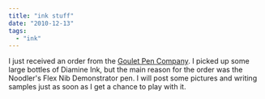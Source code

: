 ```yaml
---
title: "ink stuff"
date: "2010-12-13"
tags: 
  - "ink"
---
```


I just received an order from the [Goulet Pen Company](http://www.gouletpens.com/). I picked up some large bottles of Diamine Ink, but the main reason for the order was the Noodler's Flex Nib Demonstrator pen. I will post some pictures and writing samples just as soon as I get a chance to play with it.
